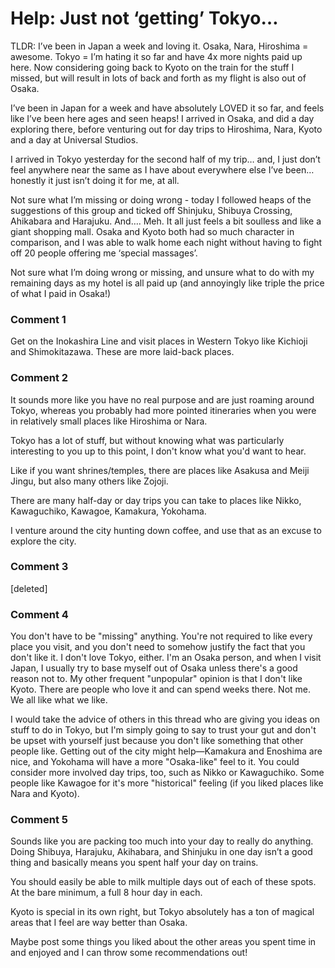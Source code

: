 # Help: Just not ‘getting’ Tokyo…

TLDR: I’ve been in Japan a week and loving it. Osaka, Nara, Hiroshima = awesome. Tokyo = I’m hating it so far and have 4x more nights paid up here.  Now considering going back to Kyoto on the train for the stuff I missed, but will result in lots of back and forth as my flight is also out of Osaka.

I’ve been in Japan for a week and have absolutely LOVED it so far, and feels like I’ve been here ages and seen heaps! I arrived in Osaka, and did a day exploring there, before venturing out for day trips to Hiroshima, Nara, Kyoto and a day at Universal Studios. 

I arrived in Tokyo yesterday for the second half of my trip… and, I just don’t feel anywhere near the same as I have about everywhere else I’ve been… honestly it just isn’t doing it for me, at all. 

Not sure what I’m missing or doing wrong - today I followed heaps of the suggestions of this group and ticked off Shinjuku, Shibuya Crossing, Ahikabara and  Harajuku. And…. Meh. It all just feels a bit soulless and like a giant shopping mall. Osaka and Kyoto both had so much character in comparison, and I was able to walk home each night without having to fight off 20 people offering me ‘special massages’. 

Not sure what I’m doing wrong or missing, and unsure what to do with my remaining days as my hotel is all paid up (and annoyingly like triple the price of what I paid in Osaka!)

### Comment 1

Get on the Inokashira Line and visit places in Western Tokyo like Kichioji and Shimokitazawa. These are more laid-back places.

### Comment 2

It sounds more like you have no real purpose and are just roaming around Tokyo, whereas you probably had more pointed itineraries when you were in relatively small places like Hiroshima or Nara.

Tokyo has a lot of stuff, but without knowing what was particularly interesting to you up to this point, I don't know what you'd want to hear.

Like if you want shrines/temples, there are places like Asakusa and Meiji Jingu, but also many others like Zojoji.

There are many half-day or day trips you can take to places like Nikko, Kawaguchiko, Kawagoe, Kamakura, Yokohama.

I venture around the city hunting down coffee, and use that as an excuse to explore the city.

### Comment 3

[deleted]

### Comment 4

You don't have to be "missing" anything. You're not required to like every place you visit, and you don't need to somehow justify the fact that you don't like it. I don't love Tokyo, either. I'm an Osaka person, and when I visit Japan, I usually try to base myself out of Osaka unless there's a good reason not to. My other frequent "unpopular" opinion is that I don't like Kyoto. There are people who love it and can spend weeks there. Not me. We all like what we like.

I would take the advice of others in this thread who are giving you ideas on stuff to do in Tokyo, but I'm simply going to say to trust your gut and don't be upset with yourself just because you don't like something that other people like. Getting out of the city might help—Kamakura and Enoshima are nice, and Yokohama will have a more "Osaka-like" feel to it. You could consider more involved day trips, too, such as Nikko or Kawaguchiko. Some people like Kawagoe for it's more "historical" feeling (if you liked places like Nara and Kyoto).

### Comment 5

Sounds like you are packing too much into your day to really do anything. Doing Shibuya, Harajuku, Akihabara, and Shinjuku in one day isn’t a good thing and basically means you spent half your day on trains. 

You should easily be able to milk multiple days out of each of these spots. At the bare minimum, a full 8 hour day in each. 

Kyoto is special in its own right, but Tokyo absolutely has a ton of magical areas that I feel are way better than Osaka. 

Maybe post some things you liked about the other areas you spent time in and enjoyed and I can throw some recommendations out!

